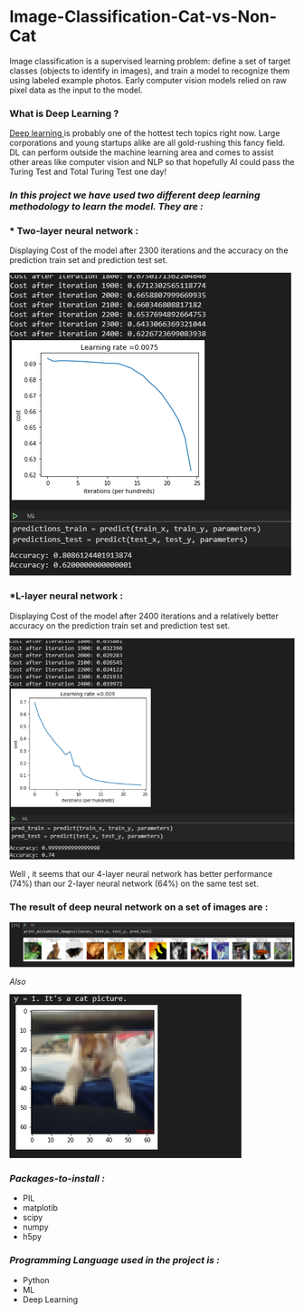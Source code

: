 # Image-Classification-Cat-vs-Non-Cat

Image classification is a supervised learning problem: define a set of target classes (objects to identify in images), and train a model to recognize them using labeled example photos. Early computer vision models relied on raw pixel data as the input to the model.

### What is Deep Learning ?
[Deep learning ](https://en.wikipedia.org/wiki/Deep_learning) is probably one of the hottest tech topics right now. Large corporations and young startups alike are all gold-rushing this fancy field. DL can perform outside the machine learning area and comes to assist other areas like computer vision and NLP so that hopefully AI could pass the Turing Test and Total Turing Test one day!

### _In this project we have used two different deep learning methodology to learn the model. They are :_

### * Two-layer neural network :

Displaying Cost of the model after 2300 iterations and the accuracy on the prediction train set and prediction test set.

![Alt Text](images/imag3.png)

### *L-layer neural network :

Displaying Cost of the model after 2400 iterations and a relatively better accuracy on the prediction train set and prediction test set.

![Alt Text](images/imag4.png)

Well , it seems that our 4-layer neural network has better performance (74%) than our 2-layer neural network (64%) on the same test set.

### The result of deep neural network on a set of images are :

![Alt Text](images/imag5.png)

_Also_

![Alt Text](images/imag_f.png)

### _Packages-to-install :_

 * PIL
 * matplotib
 * scipy
 * numpy
 * h5py
 
 ### _Programming Language used in the project is :_
* Python 
* ML
* Deep Learning
